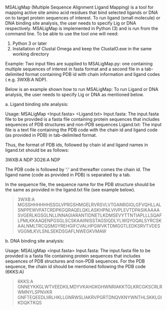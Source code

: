 MSALigMap (Multiple Sequence Alignment Ligand Mapping) is a tool for mapping active site amino acid residues that bind selected ligands or DNA on to target protein sequences of interest. To run ligand (small molecule) or DNA binding site analysis, the user needs to specify Lig or DNA respectively.
MSALigMap is implemented in Python (3) and is run from the command line. To be able to use the tool one will need:

1. Python 3 or later 
2. Installation of Clustal Omega and keep the ClustalO.exe in the same working directory

Example:
Two input files are supplied to MSALigMap.py: one containing multiple sequences of interest in fasta format and a second file in a tab-delimited format containing PDB id with chain information and ligand codes ( e.g. 3WXB:A	NDP).

Below is an example shown how to run MSALigMap:
To run Ligand or DNA analysis, the user needs to specify Lig or DNA as mentioned below.

a. Ligand binding site analysis:

Usage: MSALigMap <Lig> <Input.fasta> <Ligand.txt>
Input.fasta: The input.fasta file to be provided is a fasta file containing protein sequences that includes sequences of PDB structures and non-PDB sequences
Ligand.txt: The input file is a text file containing the PDB code with the chain id and ligand code (as provided in PDB) in tab-delimited format. 

Thus, the format of PDB ids, followed by chain id and ligand names in ligand.txt should be as follows:

3WXB:A	NDP
3O26:A	NDP

The PDB code is followed by ':' and thereafter comes the chain id. The ligand name (code as provided in PDB) is separated by a tab.

In the sequence file, the sequence name for the PDB structure should be the same as provided in the ligand.txt file (see example below).

>3WXB:A
MGSSHHHHHHSSGLVPRGSHMGELRVRSVLVTGANRGIGLGFVQHLLALSNPPEWVFATCRDPKGQRAQELQKLASKHPNLVIVPLEVTDPASIKAAAASVGERLKGSGLNLLINNAGIARANTIDNETLKDMSEVYTTNTIAPLLLSQAFLPMLKKAAQENPGSGLSCSKAAIINISSTAGSIQDLYLWQYGQALSYRCSKAALNMLTRCQSMGYREHGIFCVALHPGWVKTDMGGTLEDKSRVTVDESVGGMLKVLSNLSEKDSGAFLNWEGKVMAW


b. DNA binding site analysis:
  
Usage: MSALigMap <DNA> <input.fasta> 
Input.fasta: The input.fasta file to be provided is a fasta file containing protein sequences that includes sequences of PDB structures and non-PDB sequences. For the PDB sequence, the chain id should be mentioned following the PDB code (6KKS:A)
>6KKS:A
GNNEYKKGLWTVEEDKILMDYVKAHGKGHWNRIAKKTGLKRCGKSCRLRWMNYLSPNVKR
GNFTEQEEDLIIRLHKLLGNRWSLIAKRVPGRTDNQVKNYWNTHLSKKLGIKDQKTKQS

